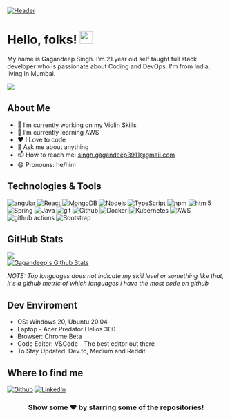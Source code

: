 [![Header](https://i.imgur.com/Mg3k9Ba.png?1 "Header")](https://github.com/Gagandeep39/gagandeep39)

# Hello, folks! <img src="https://i.imgur.com/wMAMzkJ.gif" width="30px">

My name is Gagandeep Singh. I'm 21 year old self taught full stack developer who is passionate about Coding and DevOps. I'm from India, living in Mumbai.

![](https://visitor-badge.glitch.me/badge?page_id=Gagandeep39.Gagandeep39&style=flat-square)
## About Me
- 🔭 I’m currently working on my Violin Skills
- 🌱 I’m currently learning AWS
- ❤️ I Love to code
- 💬 Ask me about anything
- 📫 How to reach me: singh.gagandeep3911@gmail.com
- 😄 Pronouns: he/him


## Technologies & Tools

<p>
  <img alt="angular" src="https://img.shields.io/badge/-Angular-DD0031?style=flat-square&logo=angular&logoColor=white" />
  <img alt="React" src="https://img.shields.io/badge/-React-45b8d8?style=flat-square&logo=react&logoColor=white" />
  <img alt="MongoDB" src="https://img.shields.io/badge/-MongoDB-13aa52?style=flat-square&logo=mongodb&logoColor=white" />
  <img alt="Nodejs" src="https://img.shields.io/badge/-Nodejs-43853d?style=flat-square&logo=Node.js&logoColor=white" />
  <img alt="TypeScript" src="https://img.shields.io/badge/-TypeScript-007ACC?style=flat-square&logo=typescript&logoColor=white" />
  <img alt="npm" src="https://img.shields.io/badge/-NPM-CB3837?style=flat-square&logo=npm&logoColor=white" />
  <img alt="html5" src="https://img.shields.io/badge/-HTML5-E34F26?style=flat-square&logo=html5&logoColor=white" />
  <img alt="Spring" src="https://img.shields.io/badge/-Spring-177245?style=flat-square&logo=spring&logoColor=white" />
  <img alt="Java" src="https://img.shields.io/badge/-Java-f89820?style=flat-square&logo=java&logoColor=white" />
  <img alt="git" src="https://img.shields.io/badge/-Git-F05032?style=flat-square&logo=git&logoColor=white" />
  <img alt="Github" src="https://img.shields.io/badge/-Github-181717?style=flat-square&logo=github&logoColor=white" />
  <img alt="Docker" src="https://img.shields.io/badge/-Docker-46a2f1?style=flat-square&logo=docker&logoColor=white" />
  <img alt="Kubernetes" src="https://img.shields.io/badge/-Kubernetes-326ce5?style=flat-square&logo=kubernetes&logoColor=white" />
  <img alt="AWS" src="https://img.shields.io/badge/-AWS-232F3E?style=flat-square&logo=amazon&logoColor=white" />
  <img alt="github actions" src="https://img.shields.io/badge/-Github_Actions-2088FF?style=flat-square&logo=github-actions&logoColor=white" />
  <img alt="Bootstrap" src="https://img.shields.io/badge/-Bootstrap-080135?style=flat-square&logo=bootstrap&logoColor=white" />
</p>


## GitHub Stats
<a href="https://github.com/Gagandeep39">
  <img align="center" src="https://github-readme-stats.vercel.app/api/top-langs/?username=Gagandeep39&theme=default&layout=compact&hide=java&hide_border=true" />
</a>
<br/>
<a href="https://github.com/Gagandeep39">
  <img align="center" src="https://github-readme-stats.vercel.app/api?username=Gagandeep39&theme=default&hide_border=true" alt="Gagandeep's Github Stats" />
</a>

*NOTE: Top languages does not indicate my skill level or something like that, it's a github metric of which languages i have the most code on github*
<!-- links to social media icons -->


<!-- Resources -->
<!-- Icons: https://simpleicons.org/ -->
<!-- GitHub Stats: https://github.com/anuraghazra/github-readme-stats -->
<!-- Emojis: https://emojipedia.org/emoji/ -->
<!-- HTML Emojis: https://www.fileformat.info/index.htm -->
<!-- Shields: https://shields.io/ -->
<!-- Awesome GitHub Profile README: https://github.com/abhisheknaiidu/awesome-github-profile-readme -->

## Dev Enviroment
- OS: Windows 20, Ubuntu 20.04
- Laptop - Acer Predator Helios 300
- Browser: Chrome Beta
- Code Editor: VSCode - The best editor out there
- To Stay Updated: Dev.to, Medium and Reddit

## Where to find me
<p><a href="https://github.com/Gagandeep39" target="_blank"><img alt="Github" src="https://img.shields.io/badge/GitHub-%2312100E.svg?&style=for-the-badge&logo=Github&logoColor=white" /></a> <a href="https://www.linkedin.com/in/gagandeep-m-singh/" target="_blank"><img alt="LinkedIn" src="https://img.shields.io/badge/linkedin-%230077B5.svg?&style=for-the-badge&logo=linkedin&logoColor=white" /></a>

<div align="center">

### Show some ❤️ by starring some of the repositories!

</div>
